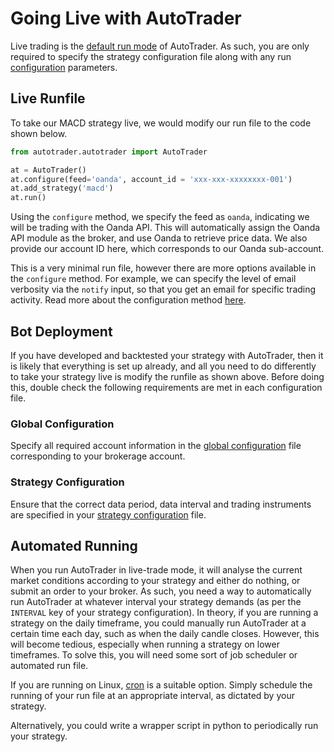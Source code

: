# Going Live with AutoTrader


Live trading is the [default run mode](../docs/autotrader) of AutoTrader. As such, you are only 
required to specify the strategy configuration file along with any run 
[configuration](../docs/autotrader#configuration-methods) parameters. 


## Live Runfile
To take our MACD strategy live, we would modify our run file to the code shown below. 

```python
from autotrader.autotrader import AutoTrader

at = AutoTrader()
at.configure(feed='oanda', account_id = 'xxx-xxx-xxxxxxxx-001')
at.add_strategy('macd')
at.run()
```

Using the `configure` method, we specify the feed as `oanda`, indicating we will be trading with the Oanda API.
This will automatically assign the Oanda API module as the broker, and use Oanda to retrieve price data. We also
provide our account ID here, which corresponds to our Oanda sub-account. 

This is a very minimal run file, however there are more options available in the `configure` method. For example, 
we can specify the level of email verbosity via the `notify` input, so that you get an email for specific trading 
activity. Read more about the configuration method [here](../docs/autotrader#configuration-methods). 


## Bot Deployment
If you have developed and backtested your strategy with AutoTrader, then it is likely that everything is set 
up already, and all you need to do differently to take your strategy live is modify the runfile as shown above.
Before doing this, double check the following requirements are met in each configuration file.

### Global Configuration
Specify all required account information in the [global configuration](../docs/configuration-global) file
corresponding to your brokerage account.

### Strategy Configuration
Ensure that the correct data period, data interval and trading instruments are specified in your 
[strategy configuration](../docs/configuration-strategy) file. 


## Automated Running
When you run AutoTrader in live-trade mode, it will analyse the current market conditions according to your
strategy and either do nothing, or submit an order to your broker. As such, you need a way to automatically run
AutoTrader at whatever interval your strategy demands (as per the `INTERVAL` key of your strategy configuration). 
In theory, if you are running a strategy on the daily timeframe, you could manually run AutoTrader at a certain 
time each day, such as when the daily candle closes. However, this will become tedious, especially when running 
a strategy on lower timeframes. To solve this, you will need some sort of job scheduler or automated run file.

If you are running on Linux, [cron](https://en.wikipedia.org/wiki/Cron) is a suitable option. Simply schedule 
the running of your run file at an appropriate interval, as dictated by your strategy. 

Alternatively, you could write a wrapper script in python to periodically run your strategy.

